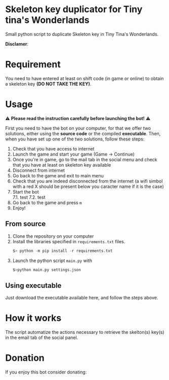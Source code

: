 # Skeleton key duplicator for Tiny tina's Wonderlands
 
Small python script to duplicate Skeleton key in Tiny Tina's Wonderlands.

**Disclamer**:

# Requirement

You need to have entered at least on shift code (in game or online) to obtain a skeleton key **(DO NOT TAKE THE KEY)**.

# Usage

:warning: **Please read the instruction carefully before launching the bot!** :warning:

First you need to have the bot on your computer, for that we offer two solutions, either using the **source code** or the compiled **executable**. Then, when you have set up one of the two solutions, follow these steps:

 1. Check that you have access to internet
 2. Launch the game and start your game (Game -> Continue) 
 3. Once you're in game, go to the mail tab in the social menu and check that you have at least on skeleton key available
 4. Disconnect from internet
 5. Go back to the game and exit to main menu
 6. Check that you are indeed disconnected from the internet (a wifi simbol with a red X should be present below you caracter name if it is the case)
 7. Start the bot  
  7.1. test
  7.2. test
 8. Go back to the game and press `m`
 9. Enjoy!

<!--   7.1. Script solution:
     ```python
     $>python main.py settings.json
     ```
  7.2. Executable solution:
     Double click on the executable and press 'Launch' in the GUI (you can modify the default parameters as you pleased)  -->

## From source 
1. Clone the repository on your computer
2. Install the libraries specified in `requirements.txt` files.
    ```python
    $> python -m pip install -r requirements.txt
    ```
3. Launch the python script `main.py` with
    ```python
    $>python main.py settings.json
    ```

## Using executable

Just download the executable available here, and follow the steps above.


# How it works

The script automatize the actions necessary to retrieve the skelton(s) key(s) in the email tab of the social panel.

# Donation

If you enjoy this bot consider donating: 
